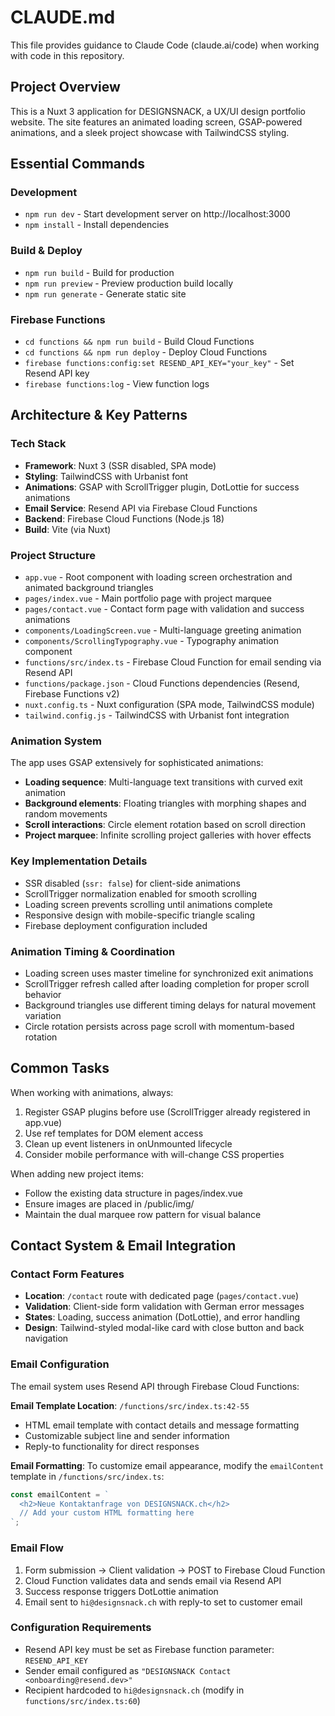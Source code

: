 # CLAUDE.md

This file provides guidance to Claude Code (claude.ai/code) when working with code in this repository.

## Project Overview

This is a Nuxt 3 application for DESIGNSNACK, a UX/UI design portfolio website. The site features an animated loading screen, GSAP-powered animations, and a sleek project showcase with TailwindCSS styling.

## Essential Commands

### Development
- `npm run dev` - Start development server on http://localhost:3000
- `npm install` - Install dependencies

### Build & Deploy
- `npm run build` - Build for production
- `npm run preview` - Preview production build locally
- `npm run generate` - Generate static site

### Firebase Functions
- `cd functions && npm run build` - Build Cloud Functions
- `cd functions && npm run deploy` - Deploy Cloud Functions
- `firebase functions:config:set RESEND_API_KEY="your_key"` - Set Resend API key
- `firebase functions:log` - View function logs

## Architecture & Key Patterns

### Tech Stack
- **Framework**: Nuxt 3 (SSR disabled, SPA mode)
- **Styling**: TailwindCSS with Urbanist font
- **Animations**: GSAP with ScrollTrigger plugin, DotLottie for success animations
- **Email Service**: Resend API via Firebase Cloud Functions
- **Backend**: Firebase Cloud Functions (Node.js 18)
- **Build**: Vite (via Nuxt)

### Project Structure
- `app.vue` - Root component with loading screen orchestration and animated background triangles
- `pages/index.vue` - Main portfolio page with project marquee
- `pages/contact.vue` - Contact form page with validation and success animations
- `components/LoadingScreen.vue` - Multi-language greeting animation
- `components/ScrollingTypography.vue` - Typography animation component
- `functions/src/index.ts` - Firebase Cloud Function for email sending via Resend API
- `functions/package.json` - Cloud Functions dependencies (Resend, Firebase Functions v2)
- `nuxt.config.ts` - Nuxt configuration (SPA mode, TailwindCSS module)
- `tailwind.config.js` - TailwindCSS with Urbanist font integration

### Animation System
The app uses GSAP extensively for sophisticated animations:
- **Loading sequence**: Multi-language text transitions with curved exit animation
- **Background elements**: Floating triangles with morphing shapes and random movements
- **Scroll interactions**: Circle element rotation based on scroll direction
- **Project marquee**: Infinite scrolling project galleries with hover effects

### Key Implementation Details
- SSR disabled (`ssr: false`) for client-side animations
- ScrollTrigger normalization enabled for smooth scrolling
- Loading screen prevents scrolling until animations complete
- Responsive design with mobile-specific triangle scaling
- Firebase deployment configuration included

### Animation Timing & Coordination
- Loading screen uses master timeline for synchronized exit animations
- ScrollTrigger refresh called after loading completion for proper scroll behavior
- Background triangles use different timing delays for natural movement variation
- Circle rotation persists across page scroll with momentum-based rotation

## Common Tasks

When working with animations, always:
1. Register GSAP plugins before use (ScrollTrigger already registered in app.vue)
2. Use ref templates for DOM element access
3. Clean up event listeners in onUnmounted lifecycle
4. Consider mobile performance with will-change CSS properties

When adding new project items:
- Follow the existing data structure in pages/index.vue
- Ensure images are placed in /public/img/
- Maintain the dual marquee row pattern for visual balance

## Contact System & Email Integration

### Contact Form Features
- **Location**: `/contact` route with dedicated page (`pages/contact.vue`)
- **Validation**: Client-side form validation with German error messages
- **States**: Loading, success animation (DotLottie), and error handling
- **Design**: Tailwind-styled modal-like card with close button and back navigation

### Email Configuration
The email system uses Resend API through Firebase Cloud Functions:

**Email Template Location**: `/functions/src/index.ts:42-55`
- HTML email template with contact details and message formatting
- Customizable subject line and sender information
- Reply-to functionality for direct responses

**Email Formatting**: To customize email appearance, modify the `emailContent` template in `/functions/src/index.ts`:
```typescript
const emailContent = `
  <h2>Neue Kontaktanfrage von DESIGNSNACK.ch</h2>
  // Add your custom HTML formatting here
`;
```

### Email Flow
1. Form submission → Client validation → POST to Firebase Cloud Function
2. Cloud Function validates data and sends email via Resend API
3. Success response triggers DotLottie animation
4. Email sent to `hi@designsnack.ch` with reply-to set to customer email

### Configuration Requirements
- Resend API key must be set as Firebase function parameter: `RESEND_API_KEY`
- Sender email configured as `"DESIGNSNACK Contact <onboarding@resend.dev>"`
- Recipient hardcoded to `hi@designsnack.ch` (modify in `functions/src/index.ts:60`)